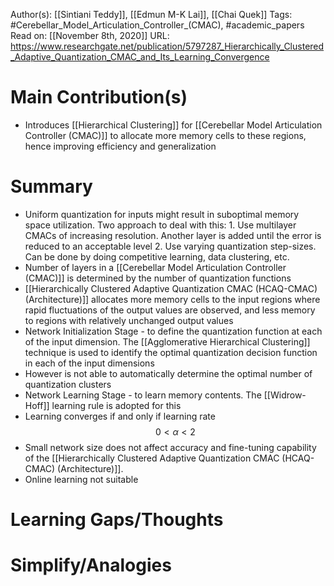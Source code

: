 Author(s): [[Sintiani Teddy]], [[Edmun M-K Lai]], [[Chai Quek]]
Tags: #Cerebellar_Model_Articulation_Controller_(CMAC), #academic_papers
Read on: [[November 8th, 2020]]
URL: https://www.researchgate.net/publication/5797287_Hierarchically_Clustered_Adaptive_Quantization_CMAC_and_Its_Learning_Convergence
# Main Contribution(s)
- Introduces [[Hierarchical Clustering]] for [[Cerebellar Model Articulation Controller (CMAC)]] to allocate more memory cells to these regions, hence improving efficiency and generalization
# Summary
- Uniform quantization for inputs might result in suboptimal memory space utilization. Two approach to deal with this:
        1. Use multilayer CMACs of increasing resolution. Another layer is added until the error is reduced to an acceptable level
        2. Use varying quantization step-sizes. Can be done by doing competitive learning, data clustering, etc.
- Number of layers in a [[Cerebellar Model Articulation Controller (CMAC)]] is determined by the number of quantization functions
- [[Hierarchically Clustered Adaptive Quantization CMAC (HCAQ-CMAC) (Architecture)]] allocates more memory cells to the input regions where rapid fluctuations of the output values are observed, and less memory to regions with relatively unchanged output values
- Network Initialization Stage - to define the quantization function at each of the input dimension. The [[Agglomerative Hierarchical Clustering]] technique is used to identify the optimal quantization decision function in each of the input dimensions
- However is not able to automatically determine the optimal number of quantization clusters
- Network Learning Stage - to learn memory contents. The [[Widrow-Hoff]] learning rule is adopted for this
- Learning converges if and only if learning rate $$0 < \alpha < 2$$ 
- Small network size does not affect accuracy and fine-tuning capability of the [[Hierarchically Clustered Adaptive Quantization CMAC (HCAQ-CMAC) (Architecture)]]. 
- Online learning not suitable
# Learning Gaps/Thoughts
# Simplify/Analogies
